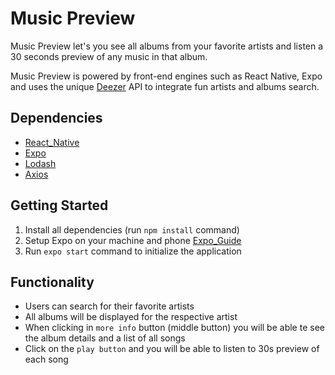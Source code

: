 # Music Preview

Music Preview let's you see all albums from your favorite artists and listen a 30 seconds preview of any music in that album.

Music Preview is powered by front-end engines such as React Native, Expo and uses the unique [Deezer](https://developers.deezer.com/) API to integrate fun artists and albums search.

<!-- ## Images

!["Screenshot of chat"](https://github.com/PointCodeZero/Chatty-App/blob/master/docs/chat.jpg?raw=true) -->

## Dependencies

- [React_Native](https://facebook.github.io/react-native/)
- [Expo](https://expo.io/)
- [Lodash](https://lodash.com/)
- [Axios](https://github.com/axios/axios)

## Getting Started

1. Install all dependencies (run `npm install` command)
2. Setup Expo on your machine and phone [Expo_Guide](https://expo.io/learn)
3. Run `expo start` command to initialize the application

## Functionality

- Users can search for their favorite artists
- All albums will be displayed for the respective artist
- When clicking in `more info` button (middle button) you will be able te see the album details and a list of all songs
- Click on the `play button` and you will be able to listen to 30s preview of each song
